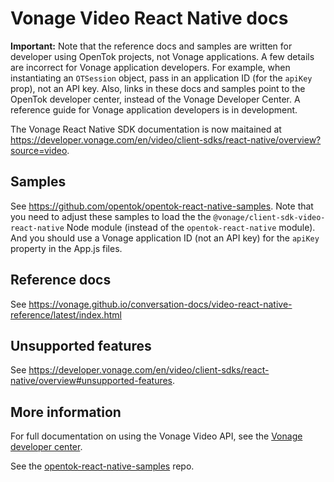 # Vonage Video React Native docs

**Important:** Note that the reference docs and samples are written for developer using OpenTok projects, not Vonage applications. A few details are incorrect for Vonage application developers. For example, when instantiating an `OTSession` object,
pass in an application ID (for the `apiKey` prop), not an API key. Also, links in
these docs and samples point to the OpenTok developer center, instead of the Vonage
Developer Center. A reference guide for Vonage application developers is in development.


The Vonage React Native SDK documentation is now maitained at https://developer.vonage.com/en/video/client-sdks/react-native/overview?source=video. 

## Samples

See https://github.com/opentok/opentok-react-native-samples. Note that you need to adjust these samples to load the the `@vonage/client-sdk-video-react-native` Node module (instead of the `opentok-react-native` module). And you should use a Vonage application ID (not an API key) for the `apiKey` property in the App.js files.

## Reference docs 

See https://vonage.github.io/conversation-docs/video-react-native-reference/latest/index.html

## Unsupported features

See https://developer.vonage.com/en/video/client-sdks/react-native/overview#unsupported-features.

## More information

For full documentation on using the Vonage Video API, see the [Vonage developer center](https://developer.vonage.com/en/video/overview).

See the [opentok-react-native-samples](https://github.com/opentok/opentok-react-native-samples) repo.

